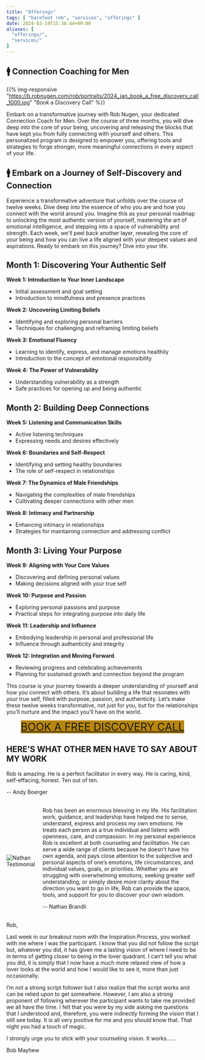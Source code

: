 ```yaml
---
title: "Offerings"
tags: [ "barefoot rob", "services", "offerings" ]
date: 2024-03-19T15:38:44+09:00
aliases: [
  "offerings/",
  "services/"
]
---
```


## 🚹 Connection Coaching for Men

{{% img-responsive "https://b.robnugen.com/rob/portraits/2024_jan_book_a_free_discovery_call_1000.jpg" "Book a Discovery Call" %}}

Embark on a transformative journey with Rob Nugen, your dedicated
Connection Coach for Men. Over the course of three months, you will
dive deep into the core of your being, uncovering and releasing the
blocks that have kept you from fully connecting with yourself and
others. This personalized program is designed to empower you, offering
tools and strategies to forge stronger, more meaningful connections in
every aspect of your life.

## 🚹 Embark on a Journey of Self-Discovery and Connection

<!--  add testimonials here (3 written or 1 video) -->

Experience a transformative adventure that unfolds over the course of
twelve weeks. Dive deep into the essence of who you are and how you
connect with the world around you. Imagine this as your personal
roadmap to unlocking the most authentic version of yourself, mastering
the art of emotional intelligence, and stepping into a space of
vulnerability and strength. Each week, we'll peel back another layer,
revealing the core of your being and how you can live a life aligned
with your deepest values and aspirations. Ready to embark on this
journey?  Dive into your life.

## Month 1: Discovering Your Authentic Self

**Week 1: Introduction to Your Inner Landscape**
  - Initial assessment and goal setting
  - Introduction to mindfulness and presence practices

**Week 2: Uncovering Limiting Beliefs**
  - Identifying and exploring personal barriers
  - Techniques for challenging and reframing limiting beliefs

**Week 3: Emotional Fluency**
  - Learning to identify, express, and manage emotions healthily
  - Introduction to the concept of emotional responsibility

**Week 4: The Power of Vulnerability**
  - Understanding vulnerability as a strength
  - Safe practices for opening up and being authentic

## Month 2: Building Deep Connections

**Week 5: Listening and Communication Skills**
  - Active listening techniques
  - Expressing needs and desires effectively

**Week 6: Boundaries and Self-Respect**
  - Identifying and setting healthy boundaries
  - The role of self-respect in relationships

**Week 7: The Dynamics of Male Friendships**
  - Navigating the complexities of male friendships
  - Cultivating deeper connections with other men

**Week 8: Intimacy and Partnership**
  - Enhancing intimacy in relationships
  - Strategies for maintaining connection and addressing conflict

## Month 3: Living Your Purpose

**Week 9: Aligning with Your Core Values**
  - Discovering and defining personal values
  - Making decisions aligned with your true self

**Week 10: Purpose and Passion**
  - Exploring personal passions and purpose
  - Practical steps for integrating purpose into daily life

**Week 11: Leadership and Influence**
  - Embodying leadership in personal and professional life
  - Influence through authenticity and integrity

**Week 12: Integration and Moving Forward**
  - Reviewing progress and celebrating achievements
  - Planning for sustained growth and connection beyond the program

This course is your journey towards a deeper understanding of yourself
and how you connect with others. It’s about building a life that
resonates with your true self, filled with purpose, passion, and
authenticity. Let’s make these twelve weeks transformative, not just
for you, but for the relationships you’ll nurture and the impact
you’ll have on the world.

<div class="nav-item" style="text-align:center">
<a class="pure-button" style="background-color: darkgoldenrod; font-size:2em" href="https://www.calendly.com/robnugen/discovery">
    BOOK A FREE DISCOVERY CALL
</a>
</div>

## HERE’S WHAT OTHER MEN HAVE TO SAY ABOUT MY WORK

<div class="walk-segment">

Rob is amazing. He is a perfect facilitator in every way.
He is caring, kind, self-effacing, honest. Ten out of ten.

-- Andy Boerger

</div>
<br>
<div class="walk-segment">
<div style="display: flex; align-items: center;">
<img src="https://b.robnugen.com/sites/rnc/2024/nathan_testimonial.jpg" alt="Nathan Testimonial" style="margin-right: 20px;">
<div>
Rob has been an enormous blessing in my life. His facilitation work, guidance,
and leadership have helped me to sense, understand, express and process my own
emotions. He treats each person as a true individual and listens with openness,
care, and compassion. In my personal experience Rob is excellent at both
counseling and facilitation. He can serve a wide range of clients because he
doesn’t have his own agenda, and pays close attention to the subjective and
personal aspects of one’s emotions, life circumstances, and individual values,
goals, or priorities. Whether you are struggling with overwhelming emotions,
seeking greater self understanding, or simply desire more clarity about the
direction you want to go in life, Rob can provide the space, tools, and support
for you to discover your own wisdom.

-- Nathan Brandli
</div>
</div>
</div>
<br>
<div class="walk-segment">
Rob,

Last week in our breakout room with the Inspiration Process, you worked with me where I was the participant.
I know that you did not follow the script but, whatever you did, it has given me a lasting vision of where
I need to be in terms of getting closer to being in the lover quadrant.  I can’t tell you what you did,
it is simply that I now have a much more relaxed view of how a lover looks at the world and how
I would like to see it, more than just occasionally.

I’m not a strong script follower but I also realize that the script works and can be relied upon to get somewhere.
However, I am also a strong proponent of following wherever the participant wants to take me provided we all have the time.
I felt that you were by my side asking me questions that I understood and, therefore, you were indirectly
forming the vision that I still see today.  It is all very positive for me and you should know that.
That night you had a touch of magic.

I strongly urge you to stick with your counseling vision.  It works……

Bob Mayhew
</div>
